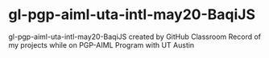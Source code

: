 # gl-pgp-aiml-uta-intl-may20-BaqiJS
gl-pgp-aiml-uta-intl-may20-BaqiJS created by GitHub Classroom
Record of my projects while on PGP-AIML Program with UT Austin
